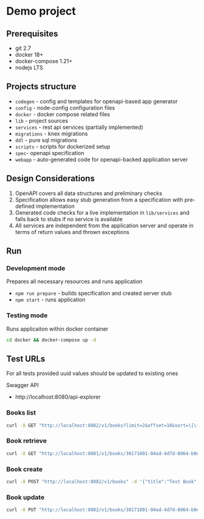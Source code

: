 # Demo project

## Prerequisites

* git 2.7
* docker 18+
* docker-compose 1.21+
* nodejs LTS

## Projects structure

* `codegen` - config and templates for openapi-based app generator
* `config` - node-config configuration files
* `docker` - docker compose related files
* `lib` - project sources
 * `services` - rest api services (partially implemented)
* `migrations` - knex migrations
 * `ddl` - pure sql migrations
* `scripts` - scripts for dockerized setup
* `spec`- openapi specification
* `webapp` - auto-generated code for openapi-backed application server

## Design Considerations

1. OpenAPI covers all data structures and preliminary checks
2. Specification allows easy stub generation from a specification with pre-defined implementation
3. Generated code checks for a live implementation in `lib/services` and falls back to stubs if no service is available
4. All services are independent from the application server and operate in terms of return values and thrown exceptions

## Run

### Development mode
Prepares all necessary resources and runs application

* `npm run prepare` - builds specification and created server stub
* `npm start` - runs application

### Testing mode
Runs applicaiton within docker container

```bash
cd docker && docker-compose up -d
```

## Test URLs
For all tests provided uuid values should be updated to existing ones

Swagger API
* http://localhost:8080/api-explorer

### Books list
```bash
curl -X GET "http://localhost:8082/v1/books?limit=2&offset=10&sort=\[\{\"field\":\"name\",\"dir\":\"asc\"\}\]&group=\[\"title\"\]" -H  "accept: application/json"
```

### Book retrieve
```bash
curl -X GET "http://localhost:8081/v1/books/30171801-04ad-4d7d-8064-b0ebf5ccd573?a=b" -H  "accept: application/json"
```

### Book create
```bash
curl -X POST "http://localhost:8082/v1/books" -d '{"title":"Test Book","date":"2001-02-12","authors":["d315c298-00d1-482d-9847-86a0e7d1f47e","72682938-2188-47c6-b2b4-a059afce235a"]}' -H 'Content-Type: application/json' -H 'Accept: application/json'
```

### Book update
```bash
curl -X PUT "http://localhost:8082/v1/books/30171801-04ad-4d7d-8064-b0ebf5ccd573" -d '{"title":"T00d1-482d-9847-86a0e7d1f47e", "72682938-2188-47c6-b2b4-a059afce235a"]}' -H 'Content-Type: application/json' -H 'Accept: application/json'
```
